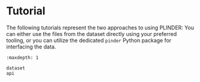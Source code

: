 # Tutorial

The following tutorials represent the two approaches to using PLINDER:
You can either use the files from the dataset directly using your preferred tooling, or
you can utilize the dedicated `pinder` Python package for interfacing the data.

```{toctree}
:maxdepth: 1

dataset
api
```